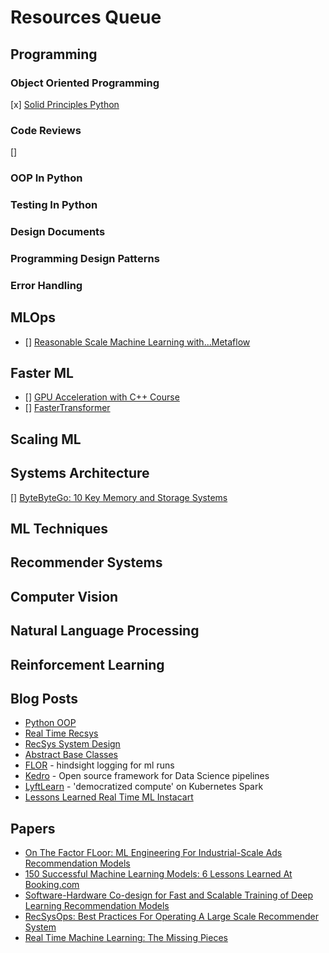 # Resources Queue

## Programming

### Object Oriented Programming
[x] [Solid Principles Python](https://towardsdatascience.com/solid-coding-in-python-1281392a6a94)

### Code Reviews
[]

### OOP In Python

### Testing In Python

### Design Documents

### Programming Design Patterns

### Error Handling

## MLOps
* [] [Reasonable Scale Machine Learning with...Metaflow](https://arxiv.org/pdf/2303.11761.pdf)

## Faster ML
* [] [GPU Acceleration with C++ Course](https://courses.nvidia.com/courses/course-v1:DLI+S-AC-08+V1/)
* [] [FasterTransformer](https://github.com/NVIDIA/FasterTransformer/blob/main/src/fastertransformer/kernels/activation_int8_kernels.cu)

## Scaling ML 

## Systems Architecture
[] [ByteByteGo: 10 Key Memory and Storage Systems](https://www.youtube.com/watch?v=lX4CrbXMsNQ)

## ML Techniques 

## Recommender Systems

## Computer Vision

## Natural Language Processing

## Reinforcement Learning

## Blog Posts
* [Python OOP](https://www.pythontutorial.net/python-oop/)
* [Real Time Recsys](https://eugeneyan.com/writing/real-time-recommendations/)
* [RecSys System Design](https://applyingml.com/resources/discovery-system-design/)
* [Abstract Base Classes](https://docs.python.org/3/glossary.html#term-abstract-base-class)
* [FLOR](https://github.com/ucbrise/flor) - hindsight logging for ml runs
* [Kedro](https://kedro.readthedocs.io/en/stable/tutorial/tutorial_template.html) - Open source framework for Data Science pipelines
* [LyftLearn](https://eng.lyft.com/how-lyftlearn-democratizes-distributed-compute-through-kubernetes-spark-and-fugue-c0875b97c3d9) - 'democratized compute' on Kubernetes Spark
* [Lessons Learned Real Time ML Instacart](https://tech.instacart.com/lessons-learned-the-journey-to-real-time-machine-learning-at-instacart-942f3a656af3)

## Papers
* [On The Factor FLoor: ML Engineering For Industrial-Scale Ads Recommendation Models](https://arxiv.org/pdf/2209.05310.pdf)
* [150 Successful Machine Learning Models: 6 Lessons Learned At Booking.com](https://dl.acm.org/doi/10.1145/3292500.3330744)
* [Software-Hardware Co-design for Fast and Scalable Training of Deep Learning Recommendation Models](https://arxiv.org/pdf/2104.05158.pdf)
* [RecSysOps: Best Practices For Operating A Large Scale Recommender System](https://dl.acm.org/doi/fullHtml/10.1145/3460231.3474620)
* [Real Time Machine Learning: The Missing Pieces](https://arxiv.org/abs/1703.03924)

